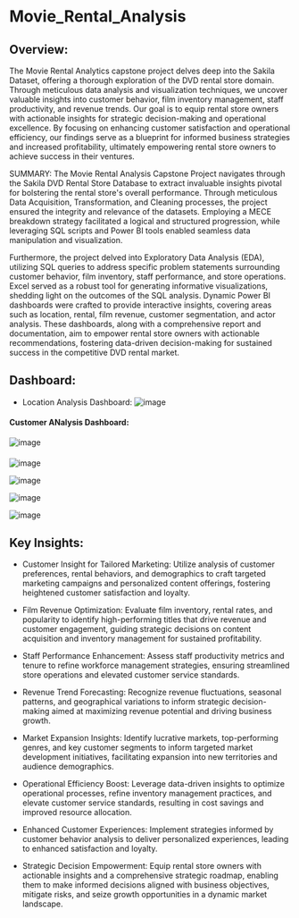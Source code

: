 # Movie_Rental_Analysis
## Overview:
The Movie Rental Analytics capstone project delves deep into the Sakila Dataset, offering a thorough exploration of the DVD rental store domain. Through meticulous data analysis and visualization techniques, we uncover valuable insights into customer behavior, film inventory management, staff productivity, and revenue trends. Our goal is to equip rental store owners with actionable insights for strategic decision-making and operational excellence. By focusing on enhancing customer satisfaction and operational efficiency, our findings serve as a blueprint for informed business strategies and increased profitability, ultimately empowering rental store owners to achieve success in their ventures.

SUMMARY:
The Movie Rental Analysis Capstone Project navigates through the Sakila DVD Rental Store Database to extract invaluable insights pivotal for bolstering the rental store's overall performance. Through meticulous Data Acquisition, Transformation, and Cleaning processes, the project ensured the integrity and relevance of the datasets. Employing a MECE breakdown strategy facilitated a logical and structured progression, while leveraging SQL scripts and Power BI tools enabled seamless data manipulation and visualization.

Furthermore, the project delved into Exploratory Data Analysis (EDA), utilizing SQL queries to address specific problem statements surrounding customer behavior, film inventory, staff performance, and store operations. Excel served as a robust tool for generating informative visualizations, shedding light on the outcomes of the SQL analysis. Dynamic Power BI dashboards were crafted to provide interactive insights, covering areas such as location, rental, film revenue, customer segmentation, and actor analysis. These dashboards, along with a comprehensive report and documentation, aim to empower rental store owners with actionable recommendations, fostering data-driven decision-making for sustained success in the competitive DVD rental market.

## Dashboard:
- Location Analysis Dashboard: 
![image](https://github.com/DA-Atharv/Movie_Rental_Analysis/assets/159448408/5a715b49-4649-4497-a5ef-41db7ca85f66)
#### Customer ANalysis Dashboard:
![image](https://github.com/DA-Atharv/Movie_Rental_Analysis/assets/159448408/38410e8f-0b45-4c9f-a6d6-3b0cdb99e609)
#### 
![image](https://github.com/DA-Atharv/Movie_Rental_Analysis/assets/159448408/1ab509b7-9959-424a-beb2-9d2a13567914)

![image](https://github.com/DA-Atharv/Movie_Rental_Analysis/assets/159448408/d7c2af35-7c17-4039-af1f-b8591a9f6c35)

![image](https://github.com/DA-Atharv/Movie_Rental_Analysis/assets/159448408/620f16d7-0351-488a-9af5-eca2b1aa0384)

![image](https://github.com/DA-Atharv/Movie_Rental_Analysis/assets/159448408/1e05ee5d-cfdb-4363-9078-e2a64c1f96a3)

## Key Insights:
- Customer Insight for Tailored Marketing: Utilize analysis of customer preferences, rental behaviors, and demographics to craft targeted marketing campaigns and personalized content offerings, fostering heightened customer satisfaction and loyalty.
- Film Revenue Optimization: Evaluate film inventory, rental rates, and popularity to identify high-performing titles that drive revenue and customer engagement, guiding strategic decisions on content acquisition and inventory management for sustained profitability.

- Staff Performance Enhancement: Assess staff productivity metrics and tenure to refine workforce management strategies, ensuring streamlined store operations and elevated customer service standards.

- Revenue Trend Forecasting: Recognize revenue fluctuations, seasonal patterns, and geographical variations to inform strategic decision-making aimed at maximizing revenue potential and driving business growth.

- Market Expansion Insights: Identify lucrative markets, top-performing genres, and key customer segments to inform targeted market development initiatives, facilitating expansion into new territories and audience demographics.

- Operational Efficiency Boost: Leverage data-driven insights to optimize operational processes, refine inventory management practices, and elevate customer service standards, resulting in cost savings and improved resource allocation.

- Enhanced Customer Experiences: Implement strategies informed by customer behavior analysis to deliver personalized experiences, leading to enhanced satisfaction and loyalty.

- Strategic Decision Empowerment: Equip rental store owners with actionable insights and a comprehensive strategic roadmap, enabling them to make informed decisions aligned with business objectives, mitigate risks, and seize growth opportunities in a dynamic market landscape.

